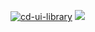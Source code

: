[![cd-ui-library](https://github.com/pardeep16/cdr-ui-library/actions/workflows/build.yml/badge.svg?branch=master)](https://github.com/pardeep16/cdr-ui-library/actions/workflows/build.yml)
<a href="https://pardeep16.github.io/cdr-ui-library" target="_blank"><img src="https://raw.githubusercontent.com/storybooks/brand/master/badge/badge-storybook.svg"></a>
